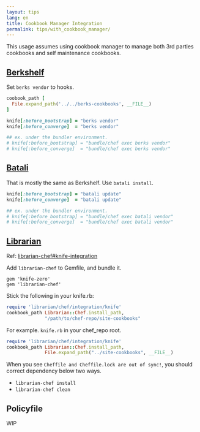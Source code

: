 ```yaml
---
layout: tips
lang: en
title: Cookbook Manager Integration
permalink: tips/with_cookbook_manager/
---
```


This usage assumes using cookbook manager to manage both 3rd parties cookbooks and self maintenance cookbooks.

## [Berkshelf](http://berkshelf.com)

Set `berks vendor` to hooks.

```ruby
coobook_path [
  File.expand_path('../../berks-cookbooks', __FILE__)
]

knife[:before_bootstrap] = "berks vendor"
knife[:before_converge]  = "berks vendor"

## ex. under the bundler environment.
# knife[:before_bootstrap] = "bundle/chef exec berks vendor"
# knife[:before_converge]  = "bundle/chef exec berks vendor"
```

## [Batali](https://github.com/hw-labs/batali)

That is mostly the same as Berkshelf.  Use `batali install`.

```ruby
knife[:before_bootstrap] = "batali update"
knife[:before_converge]  = "batali update"

## ex. under the bundler environment.
# knife[:before_bootstrap] = "bundle/chef exec batali vendor"
# knife[:before_converge]  = "bundle/chef exec batali vendor"
```

## [Librarian](https://github.com/applicationsonline/librarian-chef)

Ref: [librarian-chef#knife-integration](https://github.com/applicationsonline/librarian-chef#knife-integration)

Add `librarian-chef` to Gemfile, and bundle it.

```
gem 'knife-zero'
gem 'librarian-chef'
```

Stick the following in your knife.rb:

```ruby
require 'librarian/chef/integration/knife'
cookbook_path Librarian::Chef.install_path,
              "/path/to/chef-repo/site-cookbooks"
```

For example. `knife.rb` in your chef_repo root.

```ruby
require 'librarian/chef/integration/knife'
cookbook_path Librarian::Chef.install_path,
              File.expand_path("../site-cookbooks", __FILE__)
```

When you see `Cheffile and Cheffile.lock are out of sync!`, you should correct dependency below two ways.

- `librarian-chef install`
- `librarian-chef clean`


## Policyfile

WIP
